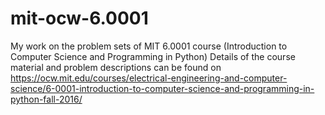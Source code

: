 # mit-ocw-6.0001

My work on the problem sets of MIT 6.0001 course (Introduction to Computer Science and Programming in Python)
Details of the course material and problem descriptions can be found on https://ocw.mit.edu/courses/electrical-engineering-and-computer-science/6-0001-introduction-to-computer-science-and-programming-in-python-fall-2016/

